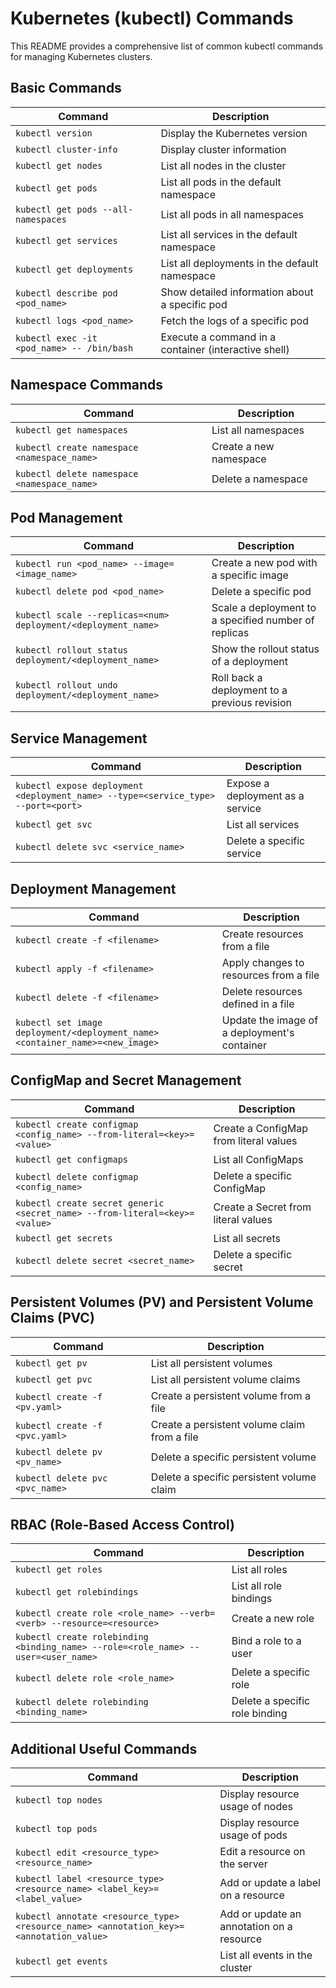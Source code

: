 # Kubernetes (kubectl) Commands

This README provides a comprehensive list of common kubectl commands for managing Kubernetes clusters.

## Basic Commands

| Command | Description |
|---------|-------------|
| `kubectl version` | Display the Kubernetes version |
| `kubectl cluster-info` | Display cluster information |
| `kubectl get nodes` | List all nodes in the cluster |
| `kubectl get pods` | List all pods in the default namespace |
| `kubectl get pods --all-namespaces` | List all pods in all namespaces |
| `kubectl get services` | List all services in the default namespace |
| `kubectl get deployments` | List all deployments in the default namespace |
| `kubectl describe pod <pod_name>` | Show detailed information about a specific pod |
| `kubectl logs <pod_name>` | Fetch the logs of a specific pod |
| `kubectl exec -it <pod_name> -- /bin/bash` | Execute a command in a container (interactive shell) |

## Namespace Commands

| Command | Description |
|---------|-------------|
| `kubectl get namespaces` | List all namespaces |
| `kubectl create namespace <namespace_name>` | Create a new namespace |
| `kubectl delete namespace <namespace_name>` | Delete a namespace |

## Pod Management

| Command | Description |
|---------|-------------|
| `kubectl run <pod_name> --image=<image_name>` | Create a new pod with a specific image |
| `kubectl delete pod <pod_name>` | Delete a specific pod |
| `kubectl scale --replicas=<num> deployment/<deployment_name>` | Scale a deployment to a specified number of replicas |
| `kubectl rollout status deployment/<deployment_name>` | Show the rollout status of a deployment |
| `kubectl rollout undo deployment/<deployment_name>` | Roll back a deployment to a previous revision |

## Service Management

| Command | Description |
|---------|-------------|
| `kubectl expose deployment <deployment_name> --type=<service_type> --port=<port>` | Expose a deployment as a service |
| `kubectl get svc` | List all services |
| `kubectl delete svc <service_name>` | Delete a specific service |

## Deployment Management

| Command | Description |
|---------|-------------|
| `kubectl create -f <filename>` | Create resources from a file |
| `kubectl apply -f <filename>` | Apply changes to resources from a file |
| `kubectl delete -f <filename>` | Delete resources defined in a file |
| `kubectl set image deployment/<deployment_name> <container_name>=<new_image>` | Update the image of a deployment's container |

## ConfigMap and Secret Management

| Command | Description |
|---------|-------------|
| `kubectl create configmap <config_name> --from-literal=<key>=<value>` | Create a ConfigMap from literal values |
| `kubectl get configmaps` | List all ConfigMaps |
| `kubectl delete configmap <config_name>` | Delete a specific ConfigMap |
| `kubectl create secret generic <secret_name> --from-literal=<key>=<value>` | Create a Secret from literal values |
| `kubectl get secrets` | List all secrets |
| `kubectl delete secret <secret_name>` | Delete a specific secret |

## Persistent Volumes (PV) and Persistent Volume Claims (PVC)

| Command | Description |
|---------|-------------|
| `kubectl get pv` | List all persistent volumes |
| `kubectl get pvc` | List all persistent volume claims |
| `kubectl create -f <pv.yaml>` | Create a persistent volume from a file |
| `kubectl create -f <pvc.yaml>` | Create a persistent volume claim from a file |
| `kubectl delete pv <pv_name>` | Delete a specific persistent volume |
| `kubectl delete pvc <pvc_name>` | Delete a specific persistent volume claim |

## RBAC (Role-Based Access Control)

| Command | Description |
|---------|-------------|
| `kubectl get roles` | List all roles |
| `kubectl get rolebindings` | List all role bindings |
| `kubectl create role <role_name> --verb=<verb> --resource=<resource>` | Create a new role |
| `kubectl create rolebinding <binding_name> --role=<role_name> --user=<user_name>` | Bind a role to a user |
| `kubectl delete role <role_name>` | Delete a specific role |
| `kubectl delete rolebinding <binding_name>` | Delete a specific role binding |

## Additional Useful Commands

| Command | Description |
|---------|-------------|
| `kubectl top nodes` | Display resource usage of nodes |
| `kubectl top pods` | Display resource usage of pods |
| `kubectl edit <resource_type> <resource_name>` | Edit a resource on the server |
| `kubectl label <resource_type> <resource_name> <label_key>=<label_value>` | Add or update a label on a resource |
| `kubectl annotate <resource_type> <resource_name> <annotation_key>=<annotation_value>` | Add or update an annotation on a resource |
| `kubectl get events` | List all events in the cluster |
